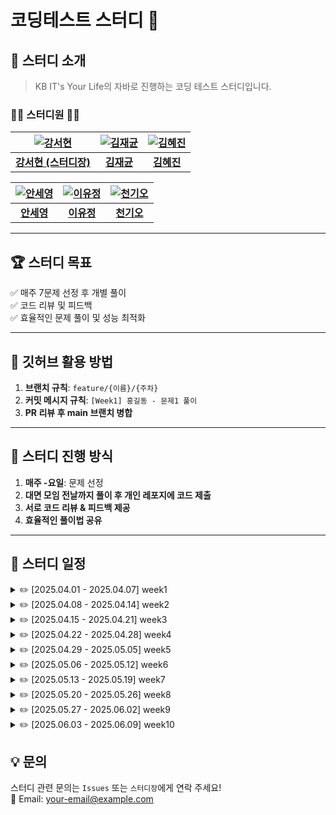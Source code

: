 # 코딩테스트 스터디 🚀



## 📢 스터디 소개  
> KB IT's Your Life의 자바로 진행하는 코딩 테스트 스터디입니다.  

### 👩‍💻 **스터디원** 👨‍💻  


| [![강서현](https://github.com/seohyunk09.png)](https://github.com/seohyunk09) | [![김재균](https://github.com/username1.png)](https://github.com/username1) | [![김혜진](https://github.com/chol644.png)](https://github.com/chol644) |
|:----------------------------------:|:----------------------------------:|:----------------------------------:|
| [**강서현 (스터디장)**](https://github.com/seohyunk09) | [**김재균**](https://github.com/username1) | [**김혜진**](https://github.com/chol644) |

| [![안세영](https://github.com/syann97.png)](https://github.com/syann97) | [![이유정](https://github.com/zlwmxkdla.png)](https://github.com/zlwmxkdla) | [![천기오](https://github.com/username1.png)](https://github.com/username1) |
|:----------------------------------:|:----------------------------------:|:----------------------------------:|
| [**안세영**](https://github.com/syann97) | [**이유정**](https://github.com/zlwmxkdla) | [**천기오**](https://github.com/username1) |


---

## 🏆 **스터디 목표**
✅ 매주 7문제 선정 후 개별 풀이  
✅ 코드 리뷰 및 피드백  
✅ 효율적인 문제 풀이 및 성능 최적화  

---

## 📌 **깃허브 활용 방법**
1. **브랜치 규칙**: `feature/{이름}/{주차}`
2. **커밋 메시지 규칙**: `[Week1] 홍길동 - 문제1 풀이`
3. **PR 리뷰 후 main 브랜치 병합**

---

## 🚀 **스터디 진행 방식**
1. **매주 -요일**: 문제 선정  
2. **대면 모임 전날까지 풀이 후 개인 레포지에 코드 제출**  
3. **서로 코드 리뷰 & 피드백 제공**  
4. **효율적인 풀이법 공유**

---
## 📂 스터디 일정

<details>
  <summary>✏️ [2025.04.01 - 2025.04.07] week1</summary>
  - 문제 1
  - 문제 2  
  - 문제 3  
</details>

<details>
  <summary>✏️ [2025.04.08 - 2025.04.14] week2</summary>
  - 문제 1  
  - 문제 2  
  - 문제 3  
</details>

<details>
  <summary>✏️ [2025.04.15 - 2025.04.21] week3</summary>
  - 문제 1  
  - 문제 2  
  - 문제 3  
</details>

<details>
  <summary>✏️ [2025.04.22 - 2025.04.28] week4</summary>
  - 문제 1  
  - 문제 2  
  - 문제 3  
</details>

<details>
  <summary>✏️ [2025.04.29 - 2025.05.05] week5</summary>
  - 문제 1  
  - 문제 2  
  - 문제 3  
</details>

<details>
  <summary>✏️ [2025.05.06 - 2025.05.12] week6</summary>
  - 문제 1  
  - 문제 2  
  - 문제 3  
</details>

<details>
  <summary>✏️ [2025.05.13 - 2025.05.19] week7</summary>
  - 문제 1  
  - 문제 2  
  - 문제 3  
</details>

<details>
  <summary>✏️ [2025.05.20 - 2025.05.26] week8</summary>
  - 문제 1  
  - 문제 2  
  - 문제 3  
</details>

<details>
  <summary>✏️ [2025.05.27 - 2025.06.02] week9</summary>
  - 문제 1  
  - 문제 2  
  - 문제 3  
</details>

<details>
  <summary>✏️ [2025.06.03 - 2025.06.09] week10</summary>
  - 문제 1  
  - 문제 2  
  - 문제 3  
</details>


## **💡 문의**
스터디 관련 문의는 `Issues` 또는 `스터디장`에게 연락 주세요!  
📧 Email: your-email@example.com

